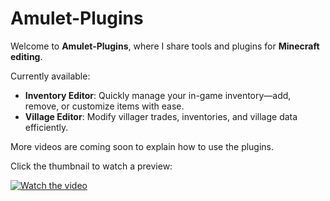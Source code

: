 # Amulet-Plugins

Welcome to **Amulet-Plugins**, where I share tools and plugins for **Minecraft editing**.  

Currently available:

- **Inventory Editor**: Quickly manage your in-game inventory—add, remove, or customize items with ease.  
- **Village Editor**: Modify villager trades, inventories, and village data efficiently.  

More videos are coming soon to explain how to use the plugins.  

Click the thumbnail to watch a preview:

[![Watch the video](https://img.youtube.com/vi/6siUoN8_9zg/0.jpg)](https://youtu.be/6siUoN8_9zg)
